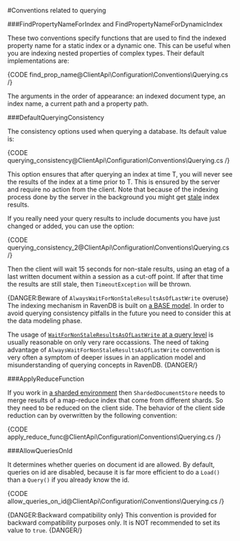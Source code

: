 ﻿#Conventions related to querying

###FindPropertyNameForIndex and FindPropertyNameForDynamicIndex

These two conventions specify functions that are used to find the indexed property name for a static index or a dynamic one. This can be useful when you are indexing nested properties 
of complex types. Their default implementations are:

{CODE find_prop_name@ClientApi\Configuration\Conventions\Querying.cs /}

The arguments in the order of appearance: an indexed document type, an index name, a current path and a property path.

###DefaultQueryingConsistency

The consistency options used when querying a database. Its default value is: 

{CODE querying_consistency@ClientApi\Configuration\Conventions\Querying.cs /}

This option ensures that after querying an index at time T, you will never see the results of the index at a time prior to T. This is ensured by the server and 
require no action from the client. Note that because of the indexing process done by the server in the background you might get [stale](../../../indexes/stale-indexes) index results. 

If you really need your query results to include documents you have just changed or added, you can use the option:

{CODE querying_consistency_2@ClientApi\Configuration\Conventions\Querying.cs /}

Then the client will wait 15 seconds for non-stale results, using an etag of a last written document within a session as a cut-off point. If after that time the results are still stale, then `TimeoutException` will be thrown. 

{DANGER:Beware of `AlwaysWaitForNonStaleResultsAsOfLastWrite` overuse}
The indexing mechanism in RavenDB is built on [a BASE model](../../faq/transaction-support#base-for-query-operations). In order to avoid querying consistency pitfalls in the future you need to consider this at the data modeling phase.

The usage of [`WaitForNonStaleResultsAsOfLastWrite` at a query level](../../session/querying/how-to-customize-query#waitfornonstaleresultsasoflastwrite) is usually reasonable on only very rare occassions. The need of taking advantage of `AlwaysWaitForNonStaleResultsAsOfLastWrite` convention is very often a symptom of deeper issues in an application model and misunderstanding of querying concepts in RavenDB. 
{DANGER/}

###ApplyReduceFunction

If you work in [a sharded environment](../../../server/scaling-out/sharding/how-to-setup-sharding) then `ShardedDocumentStore` needs to merge results of a map-reduce index that come
from different shards. So they need to be reduced on the client side. The behavior of the client side reduction can by overwritten by the following 
convention:

{CODE apply_reduce_func@ClientApi\Configuration\Conventions\Querying.cs /}


###AllowQueriesOnId 

It determines whether queries on document id are allowed. By default, queries on id are disabled, because it is far more efficient to do a `Load()` than a `Query()` if you already know the id.

{CODE allow_queries_on_id@ClientApi\Configuration\Conventions\Querying.cs /}

{DANGER:Backward compatibility only}
This convention is provided for backward compatibility purposes only. It is NOT recommended to set its value to `true`.
{DANGER/}
